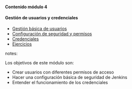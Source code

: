 #### Contenido módulo 4

#### Gestión de usuarios y credenciales

* [Gestión básica de usuarios](#user_management)
* [Configuración de seguridad y permisos](#global_security_configuration)
* [Credenciales](#credentials)
* [Ejercicios](#exercises)

notes:

Los objetivos de este módulo son:

* Crear usuarios con diferentes permisos de acceso
* Hacer una configuración básica de seguridad de Jenkins
* Entender el funcionamiento de los credenciales